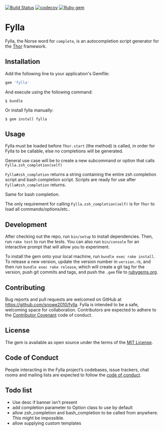 [![Build Status](https://travis-ci.com/snowe2010/fylla.svg?branch=master)](https://travis-ci.com/snowe2010/fylla)
[![codecov](https://codecov.io/gh/snowe2010/fylla/branch/master/graph/badge.svg)](https://codecov.io/gh/snowe2010/fylla)
[![Ruby gem](https://img.shields.io/gem/v/fylla.svg)](https://rubygems.org/gems/fylla)

# Fylla

Fylla, the Norse word for `complete`, is an autocompletion script generator for the [Thor](whatisthor.com) framework.

## Installation

Add the following line to your application's Gemfile:

```ruby
gem 'fylla'
```

And execute using the following command:

    $ bundle

Or install fylla manually:

    $ gem install fylla

## Usage

Fylla must be loaded before `Thor.start` (the method) is called, in order for Fylla to be callable, else no completions will be generated.

General use case will be to create a new subcommand or option that calls `Fylla.zsh_completion(self)`

`Fylla#zsh_completion` returns a string containing the entire zsh completion script and bash completion script. Scripts are ready for use after `Fylla#zsh_completion` returns.

Same for bash completion.

The only requirement for calling `Fylla.zsh_completion(self)` is for `Thor` to load all commands/options/etc..

## Development

After checking out the repo, run `bin/setup` to install dependencies. Then, run `rake test` to run the tests. You can also run `bin/console` for an interactive prompt that will allow you to experiment.

To install the gem onto your local machine, run `bundle exec rake install`. To release a new version, update the version number in `version.rb`, and then run `bundle exec rake release`, which will create a git tag for the version, push git commits and tags, and push the `.gem` file to [rubygems.org](https://rubygems.org).

## Contributing

Bug reports and pull requests are welcomed on GitHub at https://github.com/snowe2010/fylla. Fylla is intended to be a safe, welcoming space for collaboration. Contributors are expected to adhere to the [Contributor Covenant](http://contributor-covenant.org) code of conduct.

## License

The gem is available as open source under the terms of the [MIT License](https://opensource.org/licenses/MIT).

## Code of Conduct

People interacting in the Fylla project’s codebases, issue trackers, chat rooms and mailing lists are expected to follow the [code of conduct](https://github.com/[USERNAME]/fylla/blob/master/CODE_OF_CONDUCT.md).

## Todo list

* Use desc if banner isn't present
* add completion parameter to Option class to use by default
* allow zsh_completion and bash_completion to be called from anywhere. This might be impossible.
* allow supplying custom templates
